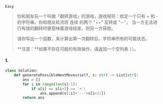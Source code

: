 `Easy`

> 你和朋友玩一个叫做「翻转游戏」的游戏，游戏规则：给定一个只有 + 和 - 的字符串。你和朋友轮流将 连续 的两个 "++" 反转成 "--"。 当一方无法进行有效的翻转时便意味着游戏结束，则另一方获胜。
>
> 请你写出一个函数，来计算出第一次翻转后，字符串所有的可能状态。
>
> **注意：**如果不存在可能的有效操作，请返回一个空列表 `[]`。

#### 1. 

```python
class Solution:
    def generatePossibleNextMoves(self, s: str) -> List[str]:
        ans = []
        for i in range(len(s)-1):
            if s[i] == s[i+1] == '+':
                ans.append(s[:i]+'--'+s[i+2:])
        return ans
```

